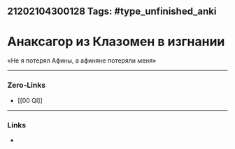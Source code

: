 21202104300128
Tags: #type_unfinished_anki 
---
# Анаксагор из Клазомен в изгнании

«Не я потерял Афины, а афиняне потеряли меня»

---
### Zero-Links
- [[00 QI]]
---
### Links
-